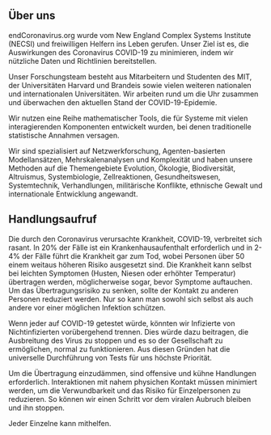 ## Über uns

endCoronavirus.org wurde vom New England Complex Systems Institute (NECSI) und freiwilligen Helfern ins Leben gerufen. Unser Ziel ist es, die Auswirkungen des Coronavirus COVID-19 zu minimieren, indem wir nützliche Daten und Richtlinien bereitstellen.

Unser Forschungsteam besteht aus Mitarbeitern und Studenten des MIT, der Universitäten Harvard und Brandeis sowie vielen weiteren nationalen und internationalen Universitäten. Wir arbeiten rund um die Uhr zusammen und überwachen den aktuellen Stand der COVID-19-Epidemie.

Wir nutzen eine Reihe mathematischer Tools, die für Systeme mit vielen interagierenden Komponenten entwickelt wurden, bei denen traditionelle statistische Annahmen versagen.

Wir sind spezialisiert auf Netzwerkforschung, Agenten-basierten Modellansätzen, Mehrskalenanalysen und Komplexität und haben unsere Methoden auf die Themengebiete Evolution, Ökologie, Biodiversität, Altruismus, Systembiologie, Zellreaktionen, Gesundheitswesen, Systemtechnik, Verhandlungen, militärische Konflikte, ethnische Gewalt und internationale Entwicklung angewandt.


## Handlungsaufruf

Die durch den Coronavirus verursachte Krankheit, COVID-19, verbreitet sich rasant. In 20% der Fälle ist ein Krankenhausaufenthalt erforderlich und in 2-4% der Fälle führt die Krankheit gar zum Tod, wobei Personen über 50 einem weitaus höheren Risiko ausgesetzt sind. Die Krankheit kann selbst bei leichten Symptomen (Husten, Niesen oder erhöhter Temperatur) übertragen werden, möglicherweise sogar, bevor Symptome auftauchen. Um das Übertragungsrisiko zu senken, sollte der Kontakt zu anderen Personen reduziert werden. Nur so kann man sowohl sich selbst als auch andere vor einer möglichen Infektion schützen.

Wenn jeder auf COVID-19 getestet würde, könnten wir Infizierte von Nichtinfizierten vorübergehend trennen. Dies würde dazu beitragen, die Ausbreitung des Virus zu stoppen und es so der Gesellschaft zu ermöglichen, normal zu funktionieren. Aus diesen Gründen hat die universelle Durchführung von Tests für uns höchste Priorität.

Um die Übertragung einzudämmen, sind offensive und kühne Handlungen erforderlich. Interaktionen mit nahem physichen Kontakt müssen minimiert werden, um die Verwundbarkeit und das Risiko für Einzelpersonen zu reduzieren. So können wir einen Schritt vor dem viralen Aubruch bleiben und ihn stoppen.

Jeder Einzelne kann mithelfen.
